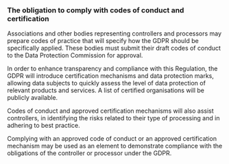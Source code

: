 ###  The obligation to comply with codes of conduct and certification

Associations and other bodies representing controllers and processors may
prepare codes of practice that will specify how the GDPR should be
specifically applied. These bodies must submit their draft codes of conduct to
the Data Protection Commission for approval.

In order to enhance transparency and compliance with this Regulation, the GDPR
will introduce certification mechanisms and data protection marks, allowing
data subjects to quickly assess the level of data protection of relevant
products and services. A list of certified organisations will be publicly
available.

Codes of conduct and approved certification mechanisms will also assist
controllers, in identifying the risks related to their type of processing and
in adhering to best practice.

Complying with an approved code of conduct or an approved certification
mechanism may be used as an element to demonstrate compliance with the
obligations of the controller or processor under the GDPR.
